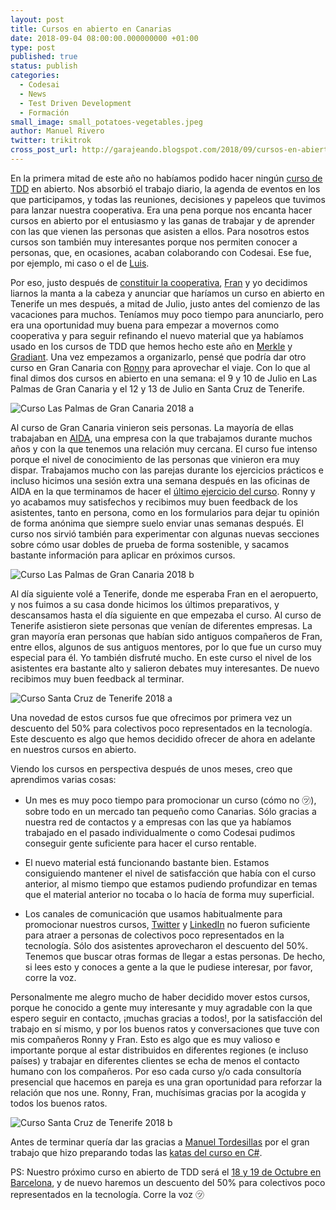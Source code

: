 ```yaml
---
layout: post
title: Cursos en abierto en Canarias
date: 2018-09-04 08:00:00.000000000 +01:00
type: post
published: true
status: publish
categories:
  - Codesai
  - News
  - Test Driven Development
  - Formación
small_image: small_potatoes-vegetables.jpeg
author: Manuel Rivero
twitter: trikitrok
cross_post_url: http://garajeando.blogspot.com/2018/09/cursos-en-abierto-en-canarias.html
---
```


En la primera mitad de este año no habíamos podido hacer ningún [curso de TDD](/curso-de-tdd/) en abierto. Nos absorbió el trabajo diario, la agenda de eventos en los que participamos, y todas las reuniones, decisiones y papeleos que tuvimos para lanzar nuestra cooperativa. Era una pena porque nos encanta hacer cursos en abierto por el entusiasmo y las ganas de trabajar y de aprender con las que vienen las personas que asisten a ellos. Para nosotros estos cursos son también muy interesantes porque nos permiten conocer a personas, que, en ocasiones, acaban colaborando con Codesai. Ese fue, por ejemplo, mi caso o el de [Luis](https://twitter.com/luisrovirosa).

Por eso, justo después de [constituir la cooperativa](/2018/07/somos-coop), [Fran](https://twitter.com/fran_reyes) y yo decidimos liarnos la manta a la cabeza y anunciar que haríamos un curso en abierto en Tenerife un mes después, a mitad de Julio, justo antes del comienzo de las vacaciones para muchos. Teníamos muy poco tiempo para anunciarlo, pero era una oportunidad muy buena para empezar a movernos como cooperativa y para seguir refinando el nuevo material que ya habíamos usado en los cursos de TDD que hemos hecho este año en [Merkle](/2018/06/merkle-tdd) y [Gradiant](/2018/08/gradiant-mi-primer-curso-tdd). Una vez empezamos a organizarlo, pensé que podría dar otro curso en Gran Canaria con [Ronny](https://twitter.com/RonnyAncorini) para aprovechar el viaje. Con lo que al final dimos dos cursos en abierto en una semana: el 9 y 10 de Julio en Las Palmas de Gran Canaria y el 12 y 13 de Julio en Santa Cruz de Tenerife.

<img src="/assets/curso_lpgc_2018_1.jpg" alt="Curso Las Palmas de Gran Canaria 2018 a" />

Al curso de Gran Canaria vinieron seis personas. La mayoría de ellas trabajaban en [AIDA](https://twitter.com/AIDAsoftware), una empresa con la que trabajamos durante muchos años y con la que tenemos una relación muy cercana. El curso fue intenso porque el nivel de conocimiento de las personas que vinieron era muy dispar. Trabajamos mucho con las parejas durante los ejercicios prácticos e incluso hicimos una sesión extra una semana después en las oficinas de AIDA en la que terminamos de hacer el [último ejercicio del curso](https://github.com/Codesai/curso-tdd-java/blob/master/katas-java/coffee-machine/README.md). Ronny y yo acabamos muy satisfechos y recibimos muy buen feedback de los asistentes, tanto en persona, como en los formularios para dejar tu opinión de forma anónima que siempre suelo enviar unas semanas después. El curso nos sirvió también para experimentar con algunas nuevas secciones sobre cómo usar dobles de prueba de forma sostenible, y sacamos bastante información para aplicar en próximos cursos.

<img src="/assets/curso_lpgc_2018_2.jpg" alt="Curso Las Palmas de Gran Canaria 2018 b" />

Al día siguiente volé a Tenerife, donde me esperaba Fran en el aeropuerto, y nos fuimos a su casa donde hicimos los últimos preparativos, y descansamos hasta el día siguiente en que empezaba el curso. Al curso de Tenerife asistieron siete personas que venían de diferentes empresas. La gran mayoría eran personas que habían sido antiguos compañeros de Fran, entre ellos, algunos de sus antiguos mentores, por lo que fue un curso muy especial para él. Yo también disfruté mucho. En este curso el nivel de los asistentes era bastante alto y salieron debates muy interesantes. De nuevo recibimos muy buen feedback al terminar.

<img src="/assets/curso_tf_2018_1.jpg" alt="Curso Santa Cruz de Tenerife 2018 a" />

Una novedad de estos cursos fue que ofrecimos por primera vez un descuento del 50% para colectivos poco representados en la tecnología. Este descuento es algo que hemos decidido ofrecer de ahora en adelante en nuestros cursos en abierto.

Viendo los cursos en perspectiva después de unos meses, creo que aprendimos varias cosas:

* Un mes es muy poco tiempo para promocionar un curso (cómo no ㋡), sobre todo en un mercado tan pequeño como Canarias. Sólo gracias a nuestra red de contactos y a empresas con las que ya habíamos trabajado en el pasado individualmente o como Codesai pudimos conseguir gente suficiente para hacer el curso rentable.

* El nuevo material está funcionando bastante bien. Estamos consiguiendo mantener el nivel de satisfacción que había con el curso anterior, al mismo tiempo que estamos pudiendo profundizar en temas que el material anterior no tocaba o lo hacía de forma muy superficial.

* Los canales de comunicación que usamos habitualmente para promocionar nuestros cursos, [Twitter](https://twitter.com/codesaidev) y [LinkedIn](https://www.linkedin.com/company/codesai/) no fueron suficiente para atraer a personas de colectivos poco representados en la tecnología. Sólo dos asistentes aprovecharon el descuento del 50%. Tenemos que buscar otras formas de llegar a estas personas. De hecho, si lees esto y conoces a gente a la que le pudiese interesar, por favor, corre la voz.

Personalmente me alegro mucho de haber decidido mover estos cursos, porque he conocido a gente muy interesante y muy agradable con la que espero seguir en contacto, ¡muchas gracias a todos!, por la satisfacción del trabajo en sí mismo, y por los buenos ratos y conversaciones que tuve con mis compañeros Ronny y Fran. Esto es algo que es muy valioso e importante porque al estar distribuidos en diferentes regiones (e incluso países) y trabajar en diferentes clientes se echa de menos el contacto humano con los compañeros. Por eso cada curso y/o cada consultoría presencial que hacemos en pareja es una gran oportunidad para reforzar la relación que nos une. Ronny, Fran, muchísimas gracias por la acogida y todos los buenos ratos.

<img src="/assets/curso_tf_2018_2.jpg" alt="Curso Santa Cruz de Tenerife 2018 b" />

Antes de terminar quería dar las gracias a [Manuel Tordesillas](https://twitter.com/mjtordesillas) por el gran trabajo que hizo preparando todas las [katas del curso en C#](https://github.com/Codesai/curso-tdd-csharp).

PS: Nuestro próximo curso en abierto de TDD será el [18 y 19 de Octubre en Barcelona](https://twitter.com/codesaidev/status/1018803220292997120), y de nuevo haremos un descuento del 50% para colectivos poco representados en la tecnología. Corre la voz ㋡
